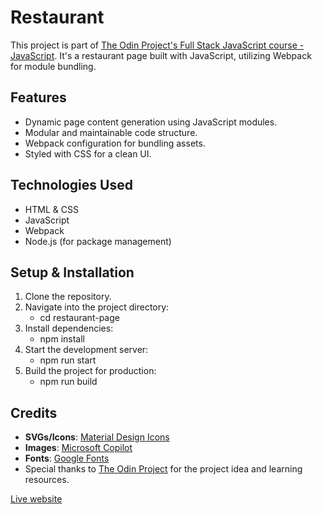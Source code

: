 # Restaurant
This project is part of [The Odin Project's Full Stack JavaScript course - JavaScript](https://www.theodinproject.com/paths/full-stack-javascript/courses/javascript). It's a restaurant page built with JavaScript, utilizing Webpack for module bundling.

## Features
- Dynamic page content generation using JavaScript modules.
- Modular and maintainable code structure.
- Webpack configuration for bundling assets.
- Styled with CSS for a clean UI.

## Technologies Used
- HTML & CSS
- JavaScript
- Webpack
- Node.js (for package management)

## Setup & Installation
1. Clone the repository.
2. Navigate into the project directory:
   - cd restaurant-page
3. Install dependencies:
   - npm install
4. Start the development server:
   - npm run start
5. Build the project for production:
   - npm run build

## Credits
- **SVGs/Icons**: [Material Design Icons](https://pictogrammers.com/library/mdi/)
- **Images**: [Microsoft Copilot](https://copilot.microsoft.com/)
- **Fonts**: [Google Fonts](https://fonts.google.com/)
- Special thanks to [The Odin Project](https://www.theodinproject.com/) for the project idea and learning resources.

[Live website](https://adjeteysowah.github.io/restaurant-page/)
